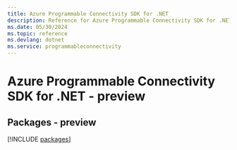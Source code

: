 ```yaml
---
title: Azure Programmable Connectivity SDK for .NET
description: Reference for Azure Programmable Connectivity SDK for .NET
ms.date: 05/30/2024
ms.topic: reference
ms.devlang: dotnet
ms.service: programmableconnectivity
---
```

# Azure Programmable Connectivity SDK for .NET - preview
## Packages - preview
[!INCLUDE [packages](programmable-connectivity-index.md)]